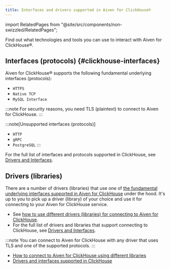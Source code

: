 ```yaml
---
title: Interfaces and drivers supported in Aiven for ClickHouse®
---
```


import RelatedPages from "@site/src/components/non-swizzled/RelatedPages";

Find out what technologies and tools you can use to interact with Aiven for ClickHouse®.

## Interfaces (protocols) {#clickhouse-interfaces}

Aiven for ClickHouse® supports the following fundamental underlying
interfaces (protocols):

-   `HTTPS`
-   `Native TCP`
-   `MySQL Interface`

:::note
For security reasons, you need TLS (plaintext) to connect to Aiven for
ClickHouse.
:::

:::note[Unsupported interfaces (protocols)]
-   `HTTP`
-   `gRPC`
-   `PostgreSQL`
:::

For the full list of interfaces and protocols supported in ClickHouse,
see [Drivers and
Interfaces](https://clickhouse.com/docs/en/interfaces/overview).

## Drivers (libraries)

There are a number of drivers (libraries) that use one of
[the fundamental underlying interfaces supported in Aiven for ClickHouse](/docs/products/clickhouse/reference/supported-interfaces-drivers#clickhouse-interfaces) under the hood. It's up to you to pick up a driver
(library) of your choice and use it for connecting to your Aiven for
ClickHouse service.

-   See
    [how to use different drivers (libraries) for connecting to Aiven for ClickHouse](/docs/products/clickhouse/howto/list-connect-to-service).
-   For the full list of drivers and libraries that support connecting
    to ClickHouse, see [Drivers and
    Interfaces](https://clickhouse.com/docs/en/interfaces/overview).

:::note
You can connect to Aiven for ClickHouse with any driver that uses TLS
and one of the supported protocols.
:::

<RelatedPages/>

-   [How to connect to Aiven for ClickHouse using different libraries](/docs/products/clickhouse/howto/list-connect-to-service)
-   [Drivers and interfaces supported in
    ClickHouse](https://clickhouse.com/docs/en/interfaces/overview)
